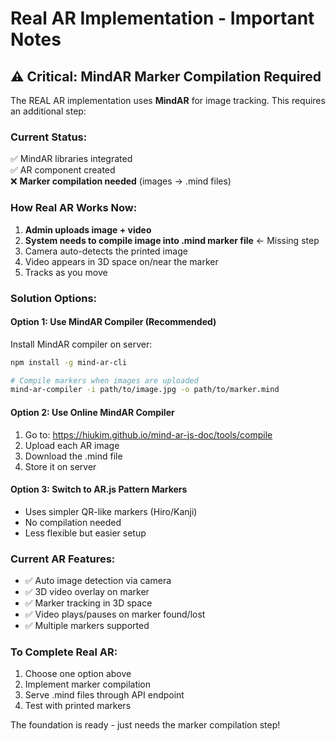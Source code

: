 # Real AR Implementation - Important Notes

## ⚠️ Critical: MindAR Marker Compilation Required

The REAL AR implementation uses **MindAR** for image tracking. This requires an additional step:

### Current Status:
✅ MindAR libraries integrated  
✅ AR component created  
❌ **Marker compilation needed** (images → .mind files)

### How Real AR Works Now:
1. **Admin uploads image + video**
2. **System needs to compile image into .mind marker file** ← Missing step
3. Camera auto-detects the printed image
4. Video appears in 3D space on/near the marker
5. Tracks as you move

### Solution Options:

#### Option 1: Use MindAR Compiler (Recommended)
Install MindAR compiler on server:
```bash
npm install -g mind-ar-cli

# Compile markers when images are uploaded
mind-ar-compiler -i path/to/image.jpg -o path/to/marker.mind
```

#### Option 2: Use Online MindAR Compiler
1. Go to: https://hiukim.github.io/mind-ar-js-doc/tools/compile
2. Upload each AR image
3. Download the .mind file
4. Store it on server

#### Option 3: Switch to AR.js Pattern Markers
- Uses simpler QR-like markers (Hiro/Kanji)
- No compilation needed
- Less flexible but easier setup

### Current AR Features:
- ✅ Auto image detection via camera
- ✅ 3D video overlay on marker
- ✅ Marker tracking in 3D space
- ✅ Video plays/pauses on marker found/lost
- ✅ Multiple markers supported

### To Complete Real AR:
1. Choose one option above
2. Implement marker compilation
3. Serve .mind files through API endpoint
4. Test with printed markers

The foundation is ready - just needs the marker compilation step!

